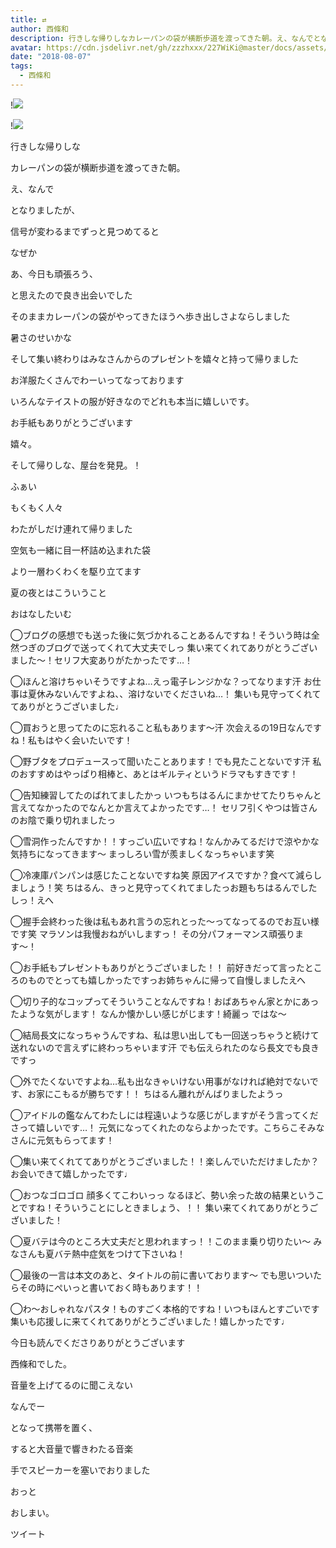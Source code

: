 ```yaml
---
title: ⇄
author: 西條和
description: 行きしな帰りしなカレーパンの袋が横断歩道を渡ってきた朝。え、なんでとなりましたが、...
avatar: https://cdn.jsdelivr.net/gh/zzzhxxx/227WiKi@master/docs/assets/photo/avatar/nagomi.jpg
date: "2018-08-07"
tags:
  - 西條和
---
```


!![](https://cdn.jsdelivr.net/gh/zzzhxxx/227WiKi-image@master/blog-image/nagomi-2018-08-07_1.jpg)

!![](https://cdn.jsdelivr.net/gh/zzzhxxx/227WiKi-image@master/blog-image/nagomi-2018-08-07_2.jpg)














行きしな帰りしな














カレーパンの袋が横断歩道を渡ってきた朝。












え、なんで











となりましたが、












信号が変わるまでずっと見つめてると










なぜか






あ、今日も頑張ろう、







と思えたので良き出会いでした













そのままカレーパンの袋がやってきたほうへ歩き出しさよならしました










暑さのせいかな













そして集い終わりはみなさんからのプレゼントを嬉々と持って帰りました








お洋服たくさんでわーいってなっております











いろんなテイストの服が好きなのでどれも本当に嬉しいです。










お手紙もありがとうございます









嬉々。














そして帰りしな、屋台を発見。！




ふぁい












もくもく人々








わたがしだけ連れて帰りました














空気も一緒に目一杯詰め込まれた袋











より一層わくわくを駆り立てます
























夏の夜とはこういうこと











おはなしたいむ


◯ブログの感想でも送った後に気づかれることあるんですね！そういう時は全然つぎのブログで送ってくれて大丈夫でしっ
集い来てくれてありがとうございました〜！セリフ大変ありがたかったです…！





◯ほんと溶けちゃいそうですよね…えっ電子レンジかな？ってなります汗
お仕事は夏休みないんですよね、、溶けないでくださいね…！
集いも見守ってくれててありがとうございました♩




◯買おうと思ってたのに忘れること私もあります〜汗
次会えるの19日なんですね！私もはやく会いたいです！





◯野ブタをプロデュースって聞いたことあります！でも見たことないです汗
私のおすすめはやっぱり相棒と、あとはギルティというドラマもすきです！





◯告知練習してたのばれてましたかっ
いつもちはるんにまかせてたりちゃんと言えてなかったのでなんとか言えてよかったです…！
セリフ引くやつは皆さんのお陰で乗り切れましたっ






◯雪洞作ったんですか！！すっごい広いですね！なんかみてるだけで涼やかな気持ちになってきます〜
まっしろい雪が羨ましくなっちゃいます笑





◯冷凍庫パンパンは感じたことないですね笑
原因アイスですか？食べて減らしましょう！笑
ちはるん、きっと見守ってくれてましたっお題もちはるんでしたしっ！えへ





◯握手会終わった後は私もあれ言うの忘れとった〜ってなってるのでお互い様です笑
マラソンは我慢おねがいしますっ！
その分パフォーマンス頑張ります〜！






◯お手紙もプレゼントもありがとうございました！！
前好きだって言ったところのものでとっても嬉しかったですっお姉ちゃんに帰って自慢しましたえへ





◯切り子的なコップってそういうことなんですね！おばあちゃん家とかにあったような気がします！
なんか懐かしい感じがじます！綺麗っ
ではな〜







◯結局長文になっちゃうんですね、私は思い出しても一回送っちゃうと続けて送れないので言えずに終わっちゃいます汗
でも伝えられたのなら長文でも良きですっ







◯外でたくないですよね…私も出なきゃいけない用事がなければ絶対でないです、お家にこもるが勝ちです！！
ちはるん離れがんばりましたようっ






◯アイドルの鑑なんてわたしには程遠いような感じがしますがそう言ってくださって嬉しいです…！
元気になってくれたのならよかったです。こちらこそみなさんに元気もらってます！






◯集い来てくれててありがとうございました！！楽しんでいただけましたか？
お会いできて嬉しかったです♩






◯おつなゴロゴロ
顔多くてこわいっっ
なるほど、勢い余った故の結果ということですね！そういうことにしときましょう、！！
集い来てくれてありがとうございました！






◯夏バテは今のところ大丈夫だと思われますっ！！このまま乗り切りたい〜
みなさんも夏バテ熱中症気をつけて下さいね！






◯最後の一言は本文のあと、タイトルの前に書いております〜
でも思いついたらその時にぺいっと書いておく時もあります！！





◯わ〜おしゃれなパスタ！ものすごく本格的ですね！いつもほんとすごいです
集いも応援しに来てくれてありがとうございました！嬉しかったです♩















今日も読んでくださりありがとうございます













西條和でした。








音量を上げてるのに聞こえない











なんでー





となって携帯を置く、












すると大音量で響きわたる音楽

















手でスピーカーを塞いでおりました










おっと











おしまい。


ツイート



